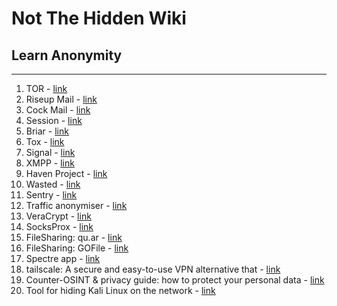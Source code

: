 # Not The Hidden Wiki

## Learn Anonymity
-----

1. TOR - [link](https://www.torproject.org/)
2. Riseup Mail - [link](https://riseup.net/pl) 
3. Cock Mail - [link](https://cock.li/)
4. Session - [link](https://getsession.org/)
5. Briar - [link](https://briarproject.org/)
6. Tox - [link](https://tox.chat/)
7. Signal - [link](https://signal.org/)
8. XMPP - [link](https://xmpp.org/)
9. Haven Project - [link](https://guardianproject.github.io/haven/)
10. Wasted - [link](https://f-droid.org/packages/me.lucky.wasted/)
11. Sentry - [link](https://f-droid.org/packages/me.lucky.sentry/)
12. Traffic anonymiser - [link](https://github.com/Feliz-SZK/Neutron)
13. VeraCrypt - [link](https://www.veracrypt.fr/code/VeraCrypt/)
14. SocksProx - [link](https://github.com/CharlieEriksen/socksprox)
15. FileSharing: qu.ar - [link](https://qu.ax)
16. FileSharing: GOFile - [link](https://gofile.io/welcome)
17. Spectre app - [link](https://spectre.app/)
18. tailscale: A secure and easy-to-use VPN alternative that - [link](https://github.com/tailscale/tailscale)
19. Counter-OSINT & privacy guide: how to protect your personal data - [link](https://github.com/soxoj/counter-osint-guide-en)
20. Tool for hiding Kali Linux on the network  - [link](https://github.com/wearecaster/F31)